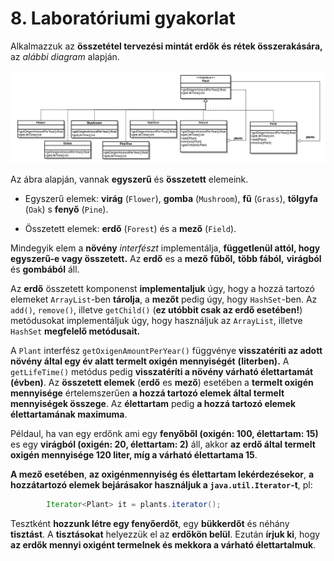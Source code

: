 # 8. Laboratóriumi gyakorlat

Alkalmazzuk az **összetétel tervezési mintát erdők és rétek összerakására,** az *alábbi diagram* alapján.

![8UML](./8UML.jpg)

Az ábra alapján, vannak **egyszerű** és **összetett** elemeink.
- Egyszerű elemek: **virág** (`Flower`), **gomba** (`Mushroom`), **fű** (`Grass`), **tölgyfa** (`Oak`) s **fenyő** (`Pine`).

- Összetett elemek: **erdő** (`Forest`) és a **mező** (`Field`).

Mindegyik elem a **növény** *interfészt* implementálja, **függetlenül attól, hogy egyszerű-e vagy összetett.** Az **erdő** es a **mező** **fűből,** **több fából,** **virágból** és **gombából** áll.

Az **erdő** összetett komponenst **implementaljuk** úgy, hogy a hozzá tartozó elemeket `ArrayList`-ben **tárolja**, a **mezőt** pedig úgy, hogy `HashSet`-ben. Az `add()`, `remove()`, illetve `getChild()` (**ez utóbbit csak az erdő esetében!**) metódusokat implementáljuk úgy, hogy használjuk az `ArrayList`, illetve `HashSet` **megfelelő metódusait.**

A `Plant` interfész `getOxigenAmountPerYear()` függvénye **visszatéríti az adott növény által egy év alatt termelt oxigén mennyiségét** **(literben).**
A `getLifeTime()` metódus pedig **visszatéríti a növény várható élettartamát (évben)**.
Az **összetett elemek** (**erdő** es **mező**) esetében a **termelt oxigén mennyisége** értelemszerűen **a hozzá tartozó elemek által termelt mennyiségek összege**.
Az **élettartam** pedig **a hozzá tartozó elemek élettartamának maximuma**.

Példaul, ha van egy erdőnk ami egy **fenyőből (oxigén: 100, élettartam: 15)** es egy **virágból (oxigén: 20, élettartam: 2)** áll, akkor **az erdő által termelt oxigén mennyisége 120 liter, míg a várható élettartama 15**.

**A mező esetében**, **az oxigénmennyiség és élettartam lekérdezésekor**, **a hozzátartozó elemek bejárásakor használjuk a `java.util.Iterator`-t**, pl:

``` java
        Iterator<Plant> it = plants.iterator();
```

Tesztként **hozzunk létre egy fenyőerdőt**, egy **bükkerdőt** és néhány **tisztást**. A **tisztásokat** helyezzük el az **erdőkön belül**. Ezután **írjuk ki**, hogy **az erdők mennyi oxigént termelnek és mekkora a várható élettartalmuk**.